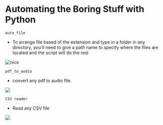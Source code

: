 # Automating the Boring Stuff with Python

```auto_file```
- To arrange file based of the extension and type in a folder in any directory, you'll need to give a path name to specify where the files are located and the script will do the rest

![nice](image.png)

```pdf_to_audio```
- convert any pdf to audio file.

![](image-1.png)

```CSV reader```
- Read any CSV file

![](image-2.png)
